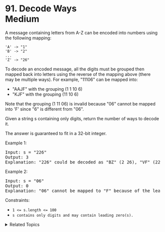 # 91. Decode Ways<br> Medium

A message containing letters from A-Z can be encoded into numbers using the following mapping:

```
'A' -> "1"
'B' -> "2"
...
'Z' -> "26"
```

To decode an encoded message, all the digits must be grouped then mapped back into letters using the reverse of the mapping above (there may be multiple ways). For example, "11106" can be mapped into:

- "AAJF" with the grouping (1 1 10 6)
- "KJF" with the grouping (11 10 6)

Note that the grouping (1 11 06) is invalid because "06" cannot be mapped into 'F' since "6" is different from "06".

Given a string s containing only digits, return the number of ways to decode it.

The answer is guaranteed to fit in a 32-bit integer.



Example 1:

<pre>
Input: s = "226"
Output: 3
Explanation: "226" could be decoded as "BZ" (2 26), "VF" (22 6), or "BBF" (2 2 6).
</pre>

Example 2:

<pre>
Input: s = "06"
Output: 0
Explanation: "06" cannot be mapped to "F" because of the leading zero ("6" is different from "06").
</pre>

Constraints:

- `1 <= s.length <= 100`
- `s contains only digits and may contain leading zero(s).`

<details>

<summary> Related Topics </summary>

-   `Dynamic Programming`

</details>